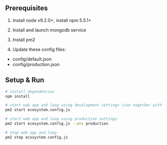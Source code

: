 ## Prerequisites

1. Install node v9.2.0+, install npm 5.5.1+

2. Install and launch mongodb service

3. Install pm2

3. Update these config files:
- config/default.json
- config/production.json

## Setup & Run

``` bash
# install dependencies
npm install

# start web app and loop using development settings (use together with `npm run dev` from shell.ople.ai)
pm2 start ecosystem.config.js

# start web app and loop using production settings
pm2 start ecosystem.config.js --env production

# stop web app and loop
pm2 stop ecosystem.config.js

```

